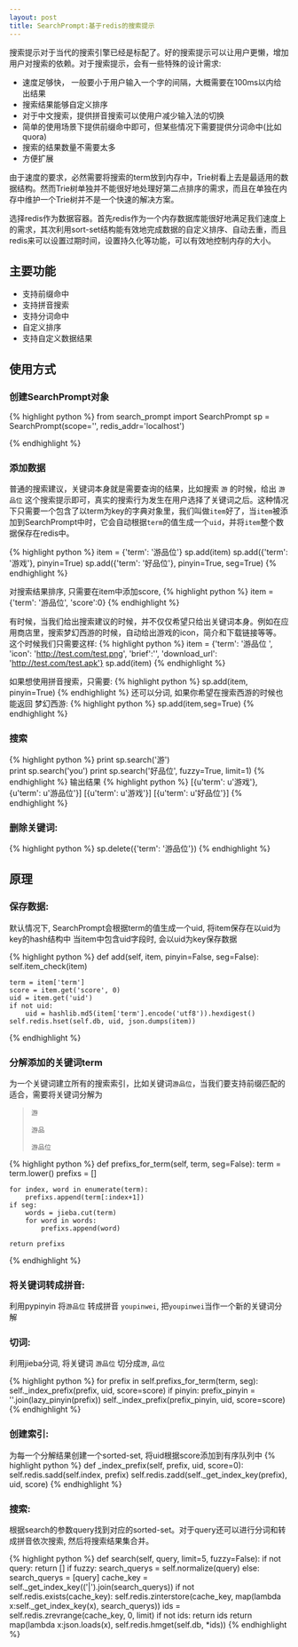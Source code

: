 ```yaml
---
layout: post
title: SearchPrompt:基于redis的搜索提示 
---
```


搜索提示对于当代的搜索引擎已经是标配了。好的搜索提示可以让用户更懒，增加用户对搜索的依赖。对于搜索提示，会有一些特殊的设计需求:

* 速度足够快， 一般要小于用户输入一个字的间隔，大概需要在100ms以内给出结果
* 搜索结果能够自定义排序
* 对于中文搜索，提供拼音搜索可以使用户减少输入法的切换
* 简单的使用场景下提供前缀命中即可，但某些情况下需要提供分词命中(比如quora)
* 搜索的结果数量不需要太多
* 方便扩展

由于速度的要求，必然需要将搜索的term放到内存中，Trie树看上去是最适用的数据结构。然而Trie树单独并不能很好地处理好第二点排序的需求，而且在单独在内存中维护一个Trie树并不是一个快速的解决方案。


选择redis作为数据容器。首先redis作为一个内存数据库能很好地满足我们速度上的需求，其次利用sort-set结构能有效地完成数据的自定义排序、自动去重，而且redis来可以设置过期时间，设置持久化等功能，可以有效地控制内存的大小。

## 主要功能
* 支持前缀命中
* 支持拼音搜索
* 支持分词命中
* 自定义排序
* 支持自定义数据结果

## 使用方式 
### 创建SearchPrompt对象
{% highlight python %}
from search_prompt import SearchPrompt 
sp = SearchPrompt(scope='', redis_addr='localhost')

{% endhighlight %}

### 添加数据 
普通的搜索建议，关键词本身就是需要查询的结果，比如搜索 `游` 的时候，给出 `游品位` 这个搜索提示即可，真实的搜索行为发生在用户选择了关键词之后。这种情况下只需要一个包含了以term为key的字典对象里，我们叫做`item`好了，当`item`被添加到SearchPrompt中时，它会自动根据`term`的值生成一个`uid`，并将`item`整个数据保存在redis中。

{% highlight python %}
item = {'term': '游品位'} 
sp.add(item) 
sp.add({'term': '游戏'}, pinyin=True) 
sp.add({'term': '好品位'}, pinyin=True, seg=True) 
{% endhighlight %}

对搜索结果排序, 只需要在item中添加score, 
{% highlight python %}
item = {'term': '游品位', 'score':0}
{% endhighlight %}

有时候，当我们给出搜索建议的时候，并不仅仅希望只给出关键词本身。例如在应用商店里，搜索梦幻西游的时候，自动给出游戏的icon，简介和下载链接等等。这个时候我们只需要这样:
{% highlight python %}
item = {'term': '游品位 ', 'icon': 'http://test.com/test.png', 'brief':'', 'download_url': 'http://test.com/test.apk'}
sp.add(item)
{% endhighlight %}

如果想使用拼音搜索，只需要:
{% highlight python %}
sp.add(item, pinyin=True)
{% endhighlight %}
还可以分词, 如果你希望在搜索西游的时候也能返回 梦幻西游:
{% highlight python %}
sp.add(item,seg=True) 
{% endhighlight %}

### 搜索 
{% highlight python %}
print sp.search('游')  
print sp.search('you')
print sp.search('好品位', fuzzy=True, limit=1) 
{% endhighlight %}
输出结果
{% highlight python %}
[{u'term': u'游戏'}, {u'term': u'游品位'}]
[{u'term': u'游戏'}]
[{u'term': u'好品位'}]
{% endhighlight %}



### 删除关键词:
{% highlight python %}
sp.delete({'term': '游品位'})
{% endhighlight %}


## 原理
### 保存数据:
  默认情况下, SearchPrompt会根据term的值生成一个uid, 将item保存在以uid为key的hash结构中
  当item中包含uid字段时, 会以uid为key保存数据
    
{% highlight python %}
def add(self, item, pinyin=False, seg=False):
    self.item_check(item)

    term = item['term']
    score = item.get('score', 0)
    uid = item.get('uid')
    if not uid:
        uid = hashlib.md5(item['term'].encode('utf8')).hexdigest()
    self.redis.hset(self.db, uid, json.dumps(item))
{% endhighlight %}


### 分解添加的关键词term

 为一个关键词建立所有的搜索索引，比如关键词`游品位`，当我们要支持前缀匹配的适合，需要将关键词分解为 
> `游`
>
> `游品`
> 
> `游品位` 

{% highlight python %}
def prefixs_for_term(self, term, seg=False):
    term = term.lower()
    prefixs = []

    for index, word in enumerate(term):
        prefixs.append(term[:index+1])
    if seg: 
        words = jieba.cut(term)
        for word in words:
            prefixs.append(word)

    return prefixs
{% endhighlight %}

### 将关键词转成拼音:
 利用pypinyin 将`游品位` 转成拼音 `youpinwei`, 把`youpinwei`当作一个新的关键词分解

### 切词:
  利用jieba分词, 将关键词 `游品位` 切分成`游`, `品位`
        
{% highlight python %}
for prefix in self.prefixs_for_term(term, seg):
    self._index_prefix(prefix, uid, score=score)
    if pinyin:
        prefix_pinyin = ''.join(lazy_pinyin(prefix))
        self._index_prefix(prefix_pinyin, uid, score=score)
{% endhighlight %}


### 创建索引:
  为每一个分解结果创建一个sorted-set, 将uid根据score添加到有序队列中 
{% highlight python %}
def _index_prefix(self, prefix, uid, score=0):
    self.redis.sadd(self.index, prefix)
    self.redis.zadd(self._get_index_key(prefix), uid, score)
{% endhighlight %}


### 搜索:
  根据search的参数query找到对应的sorted-set。对于query还可以进行分词和转成拼音依次搜索, 然后将搜索结果集合并。

{% highlight python %}
def search(self, query, limit=5, fuzzy=False):
    if not query: return []
    if fuzzy:
        search_querys = self.normalize(query) 
    else:
        search_querys = [query]
    cache_key = self._get_index_key(('|').join(search_querys)) 
    if not self.redis.exists(cache_key):
        self.redis.zinterstore(cache_key, 
                map(lambda x:self._get_index_key(x), search_querys))
    ids = self.redis.zrevrange(cache_key, 0, limit)
    if not ids: return ids
    return map(lambda x:json.loads(x), self.redis.hmget(self.db, *ids))
{% endhighlight %}
        

